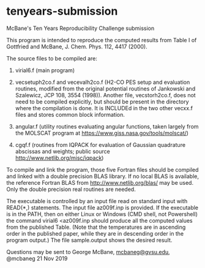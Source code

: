 # tenyears-submission
McBane's Ten Years Reproducibility Challenge submission

This program is intended to reproduce the computed results from Table I of Gottfried and McBane,
J. Chem. Phys. 112, 4417 (2000).

The source files to be compiled are:
1. virial6.f  (main program)
2. vecsetuph2co.f and vecevalh2co.f (H2-CO PES setup and evaluation routines, modified from the original potential routines of Jankowski and Szalewicz, JCP 108, 3554 (1998)).  Another file, vecstorh2co.f, does not need to be compiled explicitly, but should be present in the directory where the compilation is done.  It is INCLUDEd in the two other vecxx.f files and stores common block information.

3. angular.f  (utility routines evaluating angular functions, taken largely from the MOLSCAT program at https://www.giss.nasa.gov/tools/molscat/)
4. cgqf.f (routines from IQPACK for evaluation of Gaussian quadrature abscissas and weights; public source http://www.netlib.org/misc/iqpack)


To compile and link the program, those five Fortran files should be compiled and linked with a double precision BLAS library.  If no local BLAS is available, the reference Fortran BLAS from http://www.netlib.org/blas/ may be used.  Only the double precision real routines are needed.

The executable is controlled by an input file read on standard input with READ(*,) statements.  The input file az009f.inp is provided.  If the executable is in the PATH, then on either Linux or Windows (CMD shell, not Powershell) the command
virial6 <az009f.inp 
should produce all the computed values from the published Table.  (Note that the temperatures are in ascending order in the published paper, while they are in descending order in the program output.) The file sample.output shows the desired result.

Questions may be sent to George McBane, mcbaneg@gvsu.edu, @mcbaneg
21 Nov 2019
